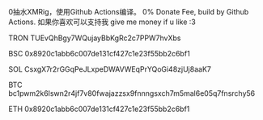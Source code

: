 0抽水XMRig，使用Github Actions编译。
0% Donate Fee, build by Github Actions.
如果你喜欢可以支持我
give me money if u like :3

TRON TUEvQhBgy7WQujayBbKgRc2c7PPW7hvXbs

BSC 0x8920c1abb6c007de131cf427c1e23f55bb2c6bf1

SOL CsxgX7r2rGGqPeJLxpeDWAVWEqPrYQoGi48zjUj8aaK7

BTC bc1pwm2k6lswn2r4jf7v80fwajazzsx9fnnngsxch7m5mal6e05q7fnsrchy56

ETH 0x8920c1abb6c007de131cf427c1e23f55bb2c6bf1
